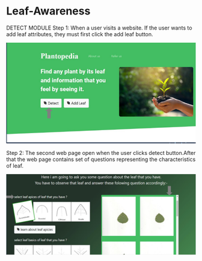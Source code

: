 # Leaf-Awareness
DETECT MODULE
Step 1: When a user visits a website. If the user wants to add leaf attributes, they must first click
the add leaf button.

![1](https://github.com/manishkt52/Leaf-Awareness/blob/main/SS/1.PNG)


Step 2: The second web page open when the user clicks detect button.After that the web page
contains set of questions representing the characteristics of leaf.

![2](https://github.com/manishkt52/Leaf-Awareness/blob/main/SS/2.PNG)
